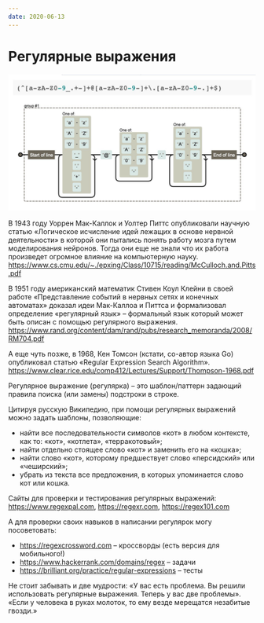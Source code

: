 ```yaml
---
date: 2020-06-13
---
```


# Регулярные выражения

![Regexp](regexp.jpeg "Regexp")

В 1943 году Уоррен Мак-Каллок и Уолтер Питтс опубликовали научную статью «Логическое исчисление идей лежащих в основе нервной деятельности» в которой они пытались понять работу мозга путем моделирования нейронов. Тогда они еще не знали что их работа произведет огромное влияние на компьютерную науку.
https://www.cs.cmu.edu/~./epxing/Class/10715/reading/McCulloch.and.Pitts.pdf

В 1951 году американский математик Стивен Коул Клейни в своей работе «Представление событий в нервных сетях и конечных автоматах» доказал идеи Мак-Каллоа и Питтса и формализовал определение «регулярный язык» – формальный язык который может быть описан с помощью регулярного выражения.
https://www.rand.org/content/dam/rand/pubs/research_memoranda/2008/RM704.pdf

А еще чуть позже, в 1968, Кен Томсон (кстати, со-автор языка Go) опубликовал статью «Regular Expression Search Algorithm».
https://www.clear.rice.edu/comp412/Lectures/Support/Thompson-1968.pdf

Регулярное выражение (регулярка) – это шаблон/паттерн задающий правила поиска (или замены) подстроки в строке.

Цитируя русскую Википедию, при помощи регулярных выражений можно задать шаблоны, позволяющие:

- найти все последовательности символов «кот» в любом контексте, как то: «кот», «котлета», «терракотовый»;
- найти отдельно стоящее слово «кот» и заменить его на «кошка»;
- найти слово «кот», которому предшествует слово «персидский» или «чеширский»;
- убрать из текста все предложения, в которых упоминается слово кот или кошка.

Сайты для проверки и тестирования регулярных выражений:
https://www.regexpal.com, https://regexr.com, https://regex101.com

А для проверки своих навыков в написании регулярок могу посоветовать:

* https://regexcrossword.com – кроссворды (есть версия для мобильного!)
* https://www.hackerrank.com/domains/regex – задачи
* https://brilliant.org/practice/regular-expressions – тесты

Не стоит забывать и две мудрости:
«У вас есть проблема. Вы решили использовать регулярные выражения. Теперь у вас две проблемы».
«Если у человека в руках молоток, то ему везде мерещатся незабитые гвозди.»

